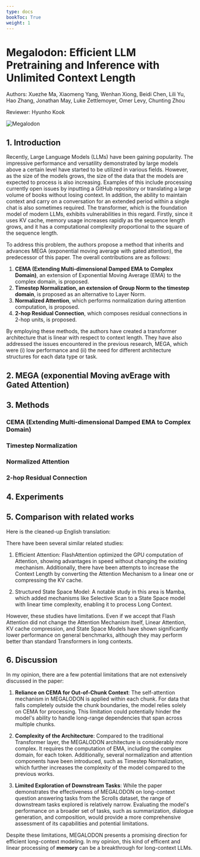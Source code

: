 ```yaml
---
type: docs
bookToc: True
weight: 1
---
```


# Megalodon: Efficient LLM Pretraining and Inference with Unlimited Context Length
Authors: Xuezhe Ma, Xiaomeng Yang, Wenhan Xiong, Beidi Chen, Lili Yu, Hao Zhang, Jonathan May, Luke Zettlemoyer, Omer Levy, Chunting Zhou

Reviewer: Hyunho Kook

![Megalodon](./Megalodon.jpg)

## 1. Introduction
Recently, Large Language Models (LLMs) have been gaining popularity. The impressive performance and versatility demonstrated by large models above a certain level have started to be utilized in various fields. However, as the size of the models grows, the size of the data that the models are expected to process is also increasing. Examples of this include processing currently open issues by inputting a GitHub repository or translating a large volume of books without losing context. In addition, the ability to maintain context and carry on a conversation for an extended period within a single chat is also sometimes required. The transformer, which is the foundation model of modern LLMs, exhibits vulnerabilities in this regard. Firstly, since it uses KV cache, memory usage increases rapidly as the sequence length grows, and it has a computational complexity proportional to the square of the sequence length.

To address this problem, the authors propose a method that inherits and advances MEGA (exponential moving average with gated attention), the predecessor of this paper. The overall contributions are as follows:

1. **CEMA (Extending Multi-dimensional Damped EMA to Complex Domain)**, an extension of Exponential Moving Average (EMA) to the complex domain, is proposed.
2. **Timestep Normalization, an extension of Group Norm to the timestep domain**, is proposed as an alternative to Layer Norm.
3. **Normalized Attention**, which performs normalization during attention computation, is proposed.
4. **2-hop Residual Connection**, which composes residual connections in 2-hop units, is proposed.

By employing these methods, the authors have created a transformer architecture that is linear with respect to context length. They have also addressed the issues encountered in the previous research, MEGA, which were (i) low performance and (ii) the need for different architecture structures for each data type or task.

## 2. MEGA (exponential Moving avErage with Gated Attention)

## 3. Methods
### CEMA (Extending Multi-dimensional Damped EMA to Complex Domain)
### Timestep Normalization
### Normalized Attention
### 2-hop Residual Connection

## 4. Experiments

## 5. Comparison with related works

Here is the cleaned-up English translation:

There have been several similar related studies:

1. Efficient Attention: FlashAttention optimized the GPU computation of Attention, showing advantages in speed without changing the existing mechanism. Additionally, there have been attempts to increase the Context Length by converting the Attention Mechanism to a linear one or compressing the KV cache.

2. Structured State Space Model: A notable study in this area is Mamba, which added mechanisms like Selective Scan to a State Space model with linear time complexity, enabling it to process Long Context.

However, these studies have limitations. Even if we accept that Flash Attention did not change the Attention Mechanism itself, Linear Attention, KV cache compression, and State Space Models have shown significantly lower performance on general benchmarks, although they may perform better than standard Transformers in long contexts.

## 6. Discussion
In my opinion, there are a few potential limitations that are not extensively discussed in the paper:

1. **Reliance on CEMA for Out-of-Chunk Context**: The self-attention mechanism in MEGALODON is applied within each chunk. For data that falls completely outside the chunk boundaries, the model relies solely on CEMA for processing. This limitation could potentially hinder the model's ability to handle long-range dependencies that span across multiple chunks.

2. **Complexity of the Architecture**: Compared to the traditional Transformer layer, the MEGALODON architecture is considerably more complex. It requires the computation of EMA, including the complex domain, for each token. Additionally, several normalization and attention components have been introduced, such as Timestep Normalization, which further increases the complexity of the model compared to the previous works.

4. **Limited Exploration of Downstream Tasks**: While the paper demonstrates the effectiveness of MEGALODON on long-context question answering tasks from the Scrolls dataset, the range of downstream tasks explored is relatively narrow. Evaluating the model's performance on a broader set of tasks, such as summarization, dialogue generation, and composition, would provide a more comprehensive assessment of its capabilities and potential limitations.

Despite these limitations, MEGALODON presents a promising direction for efficient long-context modeling. In my opinion, this kind of efficent and linear processing of **memory** can be a breakthrough for long-context LLMs.
